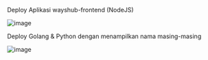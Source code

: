 Deploy Aplikasi wayshub-frontend (NodeJS)

![image](https://github.com/faruqsabil/devops18-dumbways-mfaruqsabil/assets/101464748/c8a8b92c-8d53-4de5-9c41-f56e274e89ee)

 Deploy Golang & Python dengan menampilkan nama masing-masing

 ![image](https://github.com/faruqsabil/devops18-dumbways-mfaruqsabil/assets/101464748/7d914805-92fd-4658-8fc1-dc3c89102341)


